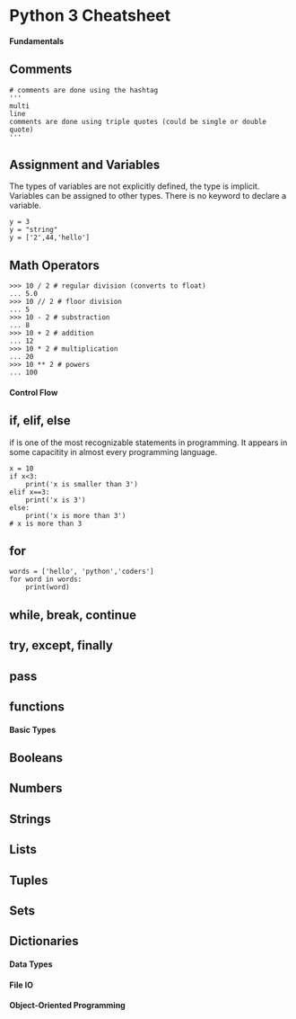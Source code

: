 # Python 3 Cheatsheet

#### Fundamentals

## Comments
```
# comments are done using the hashtag 
'''
multi
line 
comments are done using triple quotes (could be single or double quote)
'''
```

## Assignment and Variables
The types of variables are not explicitly defined, the type is implicit. Variables can be assigned to other types. There is no keyword to declare a variable.
```
y = 3
y = "string"
y = ['2',44,'hello']
```

## Math Operators
```
>>> 10 / 2 # regular division (converts to float)
... 5.0
>>> 10 // 2 # floor division 
... 5
>>> 10 - 2 # substraction
... 8
>>> 10 + 2 # addition
... 12
>>> 10 * 2 # multiplication
... 20
>>> 10 ** 2 # powers
... 100
```

#### Control Flow

## if, elif, else
if is one of the most recognizable statements in programming. It appears in some capacitity in 
almost every programming language.

```
x = 10
if x<3:
	print('x is smaller than 3')
elif x==3:
	print('x is 3')
else:
	print('x is more than 3')
# x is more than 3
```

## for
```
words = ['hello', 'python','coders']
for word in words:
	print(word)
```


## while, break, continue

## try, except, finally

## pass

## functions

#### Basic Types

## Booleans

## Numbers

## Strings

## Lists

## Tuples

## Sets

## Dictionaries


#### Data Types

#### File IO

#### Object-Oriented Programming                                                                                                                     
